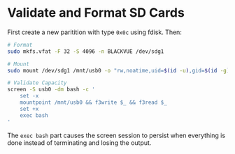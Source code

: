 # Validate and Format SD Cards

First create a new paritition with type `0x0c` using fdisk. Then:

```bash
# Format
sudo mkfs.vfat -F 32 -S 4096 -n BLACKVUE /dev/sdg1

# Mount
sudo mount /dev/sdg1 /mnt/usb0 -o "rw,noatime,uid=$(id -u),gid=$(id -g)"

# Validate Capacity
screen -S usb0 -dm bash -c '
    set -x
    mountpoint /mnt/usb0 && f3write $_ && f3read $_
    set +x
    exec bash
'
```

The `exec bash` part causes the screen session to persist when everything is done instead of terminating and losing the
output.
